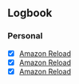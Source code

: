 

## Logbook
### Personal
- [x] [Amazon Reload](things:///show?id=PqQtxmXbBFJzu3v7mAUqZh)
- [x] [Amazon Reload](things:///show?id=RkvFXVtXdR3wGBM8an4JEK)
- [x] [Amazon Reload](things:///show?id=6oeUoS5QWKyJv96Qm9RCGL)